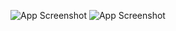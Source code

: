 ![App Screenshot](https://drive.google.com/uc?export=view&id=VKkftRozcVzoI6ZmgWxaXGflrp2psO)
![App Screenshot](https://drive.google.com/uc?export=view&id=1h8EZYawK8Hr5LMTVLhFu3M8Hz4KTrdD9)
